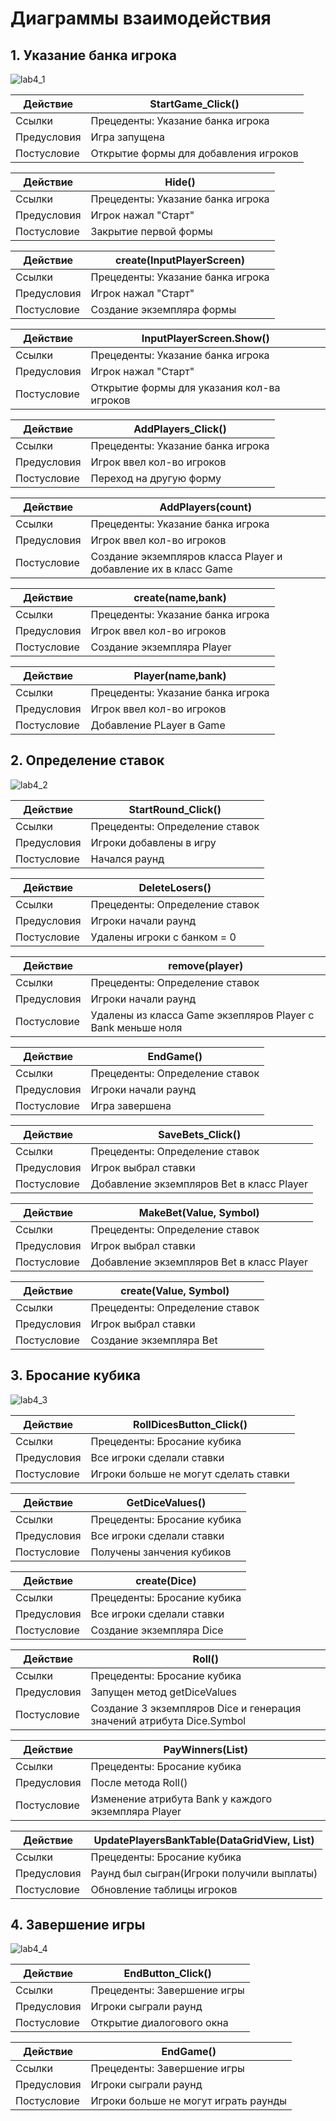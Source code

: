 # Диаграммы взаимодействия

## __1. Указание банка игрока__

![lab4_1](https://github.com/YaYalii/rtipo/assets/131250193/4850eb04-cb51-4877-a721-bae829ab1ae3)


|Действие| StartGame_Click()|
|---|---|
|Ссылки|Прецеденты: Указание банка игрока|
|Предусловия|Игра запущена|
|Постусловие|Открытие формы для добавления игроков|


|Действие| Hide()|
|---|---|
|Ссылки|Прецеденты: Указание банка игрока|
|Предусловия|Игрок нажал "Старт"|
|Постусловие|Закрытие первой формы|


|Действие| create(InputPlayerScreen)|
|---|---|
|Ссылки|Прецеденты: Указание банка игрока|
|Предусловия|Игрок нажал "Старт"|
|Постусловие|Создание экземпляра формы|


|Действие| InputPlayerScreen.Show()|
|---|---|
|Ссылки|Прецеденты: Указание банка игрока|
|Предусловия|Игрок нажал "Старт"|
|Постусловие|Открытие формы для указания кол-ва игроков|


|Действие| AddPlayers_Click()|
|---|---|
|Ссылки|Прецеденты: Указание банка игрока|
|Предусловия|Игрок ввел кол-во игроков|
|Постусловие|Переход на другую форму|


|Действие| AddPlayers(count)|
|---|---|
|Ссылки|Прецеденты: Указание банка игрока|
|Предусловия|Игрок ввел кол-во игроков|
|Постусловие|Создание экземпляров класса Player и добавление их в класс Game|


|Действие| create(name,bank)|
|---|---|
|Ссылки|Прецеденты: Указание банка игрока|
|Предусловия|Игрок ввел кол-во игроков|
|Постусловие|Создание экземпляра Player|


|Действие| Player(name,bank)|
|---|---|
|Ссылки|Прецеденты: Указание банка игрока|
|Предусловия|Игрок ввел кол-во игроков|
|Постусловие|Добавление PLayer в Game|


## __2. Определение ставок__

![lab4_2](https://github.com/YaYalii/rtipo/assets/131250193/b2e84c43-193b-4d47-8b66-8b416babde88)



|Действие| StartRound_Click()|
|---|---|
|Ссылки|Прецеденты: Определение ставок|
|Предусловия|Игроки добавлены в игру|
|Постусловие|Начался раунд|


|Действие| DeleteLosers()|
|---|---|
|Ссылки|Прецеденты: Определение ставок|
|Предусловия|Игроки начали раунд|
|Постусловие|Удалены игроки с банком = 0|


|Действие| remove(player)|
|---|---|
|Ссылки|Прецеденты: Определение ставок|
|Предусловия|Игроки начали раунд|
|Постусловие|Удалены из класса Game экзепляров Player с Bank меньше ноля|


|Действие| EndGame()|
|---|---|
|Ссылки|Прецеденты: Определение ставок|
|Предусловия|Игроки начали раунд|
|Постусловие|Игра завершена|


|Действие| SaveBets_Click()|
|---|---|
|Ссылки|Прецеденты: Определение ставок|
|Предусловия|Игрок выбрал ставки|
|Постусловие|Добавление экземпляров Bet в класс Player|


|Действие| MakeBet(Value, Symbol)|
|---|---|
|Ссылки|Прецеденты: Определение ставок|
|Предусловия|Игрок выбрал ставки|
|Постусловие|Добавление экземпляров Bet в класс Player|


|Действие| create(Value, Symbol)|
|---|---|
|Ссылки|Прецеденты: Определение ставок|
|Предусловия|Игрок выбрал ставки|
|Постусловие|Создание экземпляра Bet|


## __3. Бросание кубика__

![lab4_3](https://github.com/YaYalii/rtipo/assets/131250193/bebf6444-ae1b-47b7-82be-7bbf12dc1231)


|Действие| RollDicesButton_Click()|
|---|---|
|Ссылки|Прецеденты:  Бросание кубика|
|Предусловия|Все игроки сделали ставки|
|Постусловие|  Игроки больше не могут сделать ставки|


|Действие| GetDiceValues()|
|---|---|
|Ссылки|Прецеденты:  Бросание кубика|
|Предусловия|Все игроки сделали ставки|
|Постусловие|Получены занчения кубиков|


|Действие| create(Dice)|
|---|---|
|Ссылки|Прецеденты:  Бросание кубика|
|Предусловия|Все игроки сделали ставки|
|Постусловие|Создание экземпляра Dice|


|Действие| Roll()|
|---|---|
|Ссылки|Прецеденты:  Бросание кубика|
|Предусловия|Запущен метод getDiceValues|
|Постусловие|Создание 3 экземпляров Dice и генерация значений атрибута Dice.Symbol|


|Действие| PayWinners(List<Dice>)|
|---|---|
|Ссылки|Прецеденты:  Бросание кубика|
|Предусловия|После метода Roll()|
|Постусловие| Изменение атрибута Bank у каждого экземпляра Player|


|Действие| UpdatePlayersBankTable(DataGridView, List<Player>)|
|---|---|
|Ссылки|Прецеденты:  Бросание кубика|
|Предусловия|Раунд был сыгран(Игроки получили выплаты)|
|Постусловие|Обновление таблицы игроков|



## __4. Завершение игры__


![lab4_4](https://github.com/YaYalii/rtipo/assets/131250193/c4e876c6-2733-467d-8fb1-a84b9c3ff43f)


|Действие| EndButton_Click()|
|---|---|
|Ссылки|Прецеденты:  Завершение игры|
|Предусловия|Игроки сыграли раунд|
|Постусловие|Открытие диалогового окна|


|Действие| EndGame()|
|---|---|
|Ссылки|Прецеденты:  Завершение игры|
|Предусловия|Игроки сыграли раунд|
|Постусловие|Игроки больше не могут играть раунды|

